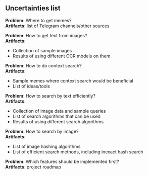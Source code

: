 ## Uncertainties list

**Problem**: Where to get memes?
<br>
**Artifacts**: list of Telegram channels/other sources

**Problem**: How to get text from images?
<br>
**Artifacts**:
- Collection of sample images
- Results of using different OCR models on them

**Problem**: How to do context search?
<br>
**Artifacts**:
- Sample memes where context search would be beneficial
- List of ideas/tools

**Problem**: How to search by text efficiently?
<br>
**Artifacts**: 
- Collection of image data and sample queries
- List of search algorithms that can be used
- Results of using different search algorithms

**Problem**: How to search by image?
<br>
**Artifacts**: 
- List of image hashing algorithms
- List of efficient search methods, including inexact hash search

**Problem**: Which features should be implemented first?
<br>
**Artifacts**: project roadmap
